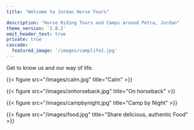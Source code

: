 ```yaml
---
title: "Welcome to Jordan Horse Tours"

description: "Horse Riding Tours and Camps around Petra, Jordan"
theme_version: '2.8.2'
omit_header_text: true
private: true
cascade:
  featured_image: '/images/camplife2.jpg'
---
```




Get to know us and our way of life.


{{< figure src="/images/calm.jpg" title="Calm" >}}

{{< figure src="/images/onhorseback.jpg" title="On horseback" >}}

{{< figure src="/images/campbynight.jpg" title="Camp by Night" >}}

{{< figure src="/images/food.jpg" title="Share delicious, authentic Food" >}}
